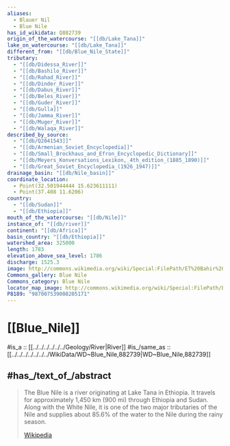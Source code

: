 ```yaml
---
aliases:
  - Blauer Nil
  - Blue Nile
has_id_wikidata: Q882739
origin_of_the_watercourse: "[[db/Lake_Tana]]"
lake_on_watercourse: "[[db/Lake_Tana]]"
different_from: "[[db/Blue_Nile_State]]"
tributary:
  - "[[db/Didessa_River]]"
  - "[[db/Bashilo_River]]"
  - "[[db/Rahad_River]]"
  - "[[db/Dinder_River]]"
  - "[[db/Dabus_River]]"
  - "[[db/Beles_River]]"
  - "[[db/Guder_River]]"
  - "[[db/Gulla]]"
  - "[[db/Jamma_River]]"
  - "[[db/Muger_River]]"
  - "[[db/Walaqa_River]]"
described_by_source:
  - "[[db/Q2041543]]"
  - "[[db/Armenian_Soviet_Encyclopedia]]"
  - "[[db/Small_Brockhaus_and_Efron_Encyclopedic_Dictionary]]"
  - "[[db/Meyers_Konversations_Lexikon,_4th_edition_(1885_1890)]]"
  - "[[db/Great_Soviet_Encyclopedia_(1926_1947)]]"
drainage_basin: "[[db/Nile_basin]]"
coordinate_location:
  - Point(32.501944444 15.623611111)
  - Point(37.408 11.6206)
country:
  - "[[db/Sudan]]"
  - "[[db/Ethiopia]]"
mouth_of_the_watercourse: "[[db/Nile]]"
instance_of: "[[db/river]]"
continent: "[[db/Africa]]"
basin_country: "[[db/Ethiopia]]"
watershed_area: 325000
length: 1783
elevation_above_sea_level: 1786
discharge: 1525.3
image: http://commons.wikimedia.org/wiki/Special:FilePath/ET%20Bahir%20Dar%20asv2018-02%20img17%20Tis%20Issat.jpg
Commons_gallery: Blue Nile
Commons_category: Blue Nile
locator_map_image: http://commons.wikimedia.org/wiki/Special:FilePath/Blue%20nile%20map.png
P8189: "987007539008205171"
---
```


# [[Blue_Nile]] 

#is_a :: [[../../../../../../Geology/River|River]] 
#is_/same_as :: [[../../../../../../../WikiData/WD~Blue_Nile,882739|WD~Blue_Nile,882739]] 


## #has_/text_of_/abstract 

> The Blue Nile is a river originating at Lake Tana in Ethiopia. 
> It travels for approximately 1,450 km (900 mi) through Ethiopia and Sudan. 
> Along with the White Nile, it is one of the two major tributaries of the Nile 
> and supplies about 85.6% of the water to the Nile during the rainy season.
>
> [Wikipedia](https://en.wikipedia.org/wiki/Blue%20Nile) 


